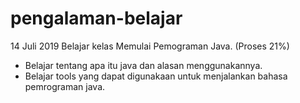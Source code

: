 # pengalaman-belajar

14 Juli 2019 Belajar kelas Memulai Pemograman Java. (Proses 21%)
* Belajar tentang apa itu java dan alasan menggunakannya.
* Belajar tools yang dapat digunakaan untuk menjalankan bahasa pemrograman java.
